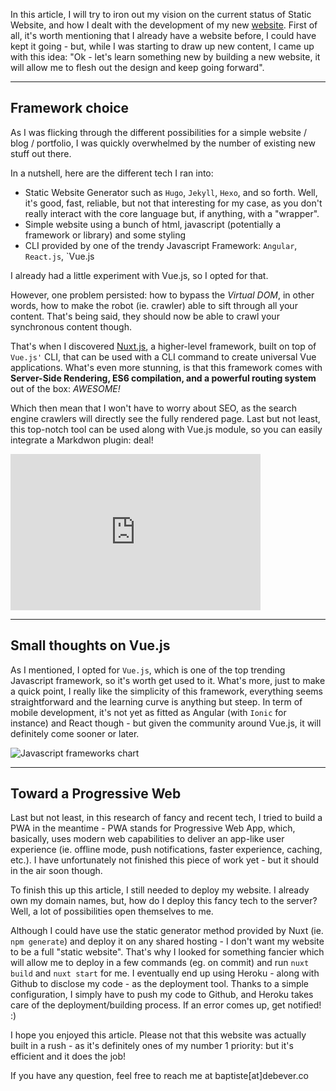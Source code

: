 In this article, I will try to iron out my vision on the current status of Static Website, and how I dealt with the development of my new <a href="https://baptiste.debever.co">website</a>.
First of all, it's worth mentioning that I already have a website before, I could have kept it going - but, while I was starting to draw up new content, I came up with this idea: "Ok - let's learn something new by building a new website, it will allow me to flesh out the design and keep going forward".

---

## Framework choice

As I was flicking through the different possibilities for a simple website / blog / portfolio, I was quickly overwhelmed by the number of existing new stuff out there.

In a nutshell, here are the different tech I ran into:
- Static Website Generator such as `Hugo`, `Jekyll`, `Hexo`, and so forth. Well, it's good, fast, reliable, but not that interesting for my case, as you don't really interact with the core language but, if anything, with a "wrapper".
- Simple website using a bunch of html, javascript (potentially a framework or library) and some styling
- CLI provided by one of the trendy Javascript Framework: `Angular`, `React.js`, `Vue.js

I already had a little experiment with Vue.js, so I opted for that.

However, one problem persisted: how to bypass the <i>Virtual DOM</i>, in other words, how to make the robot (ie. crawler) able to sift through all your content. That's being said, they should now be able to crawl your synchronous content though.

That's when I discovered <a href="https://nuxtjs.org" target="_blank">Nuxt.js</a>, a higher-level framework, built on top of `Vue.js'` CLI, that can be used with a CLI command to create universal Vue applications. 
What's even more stunning, is that this framework comes with <b>Server-Side Rendering, ES6 compilation, and a powerful routing system</b> out of the box: <i>AWESOME! </i>

Which then mean that I won't have to worry about SEO, as the search engine crawlers will directly see the fully rendered page.
Last but not least, this top-notch tool can be used along with Vue.js module, so you can easily integrate a Markdwon plugin: deal! 

<iframe src="https://nuxtjs.org" style="border:0px #ffffff none;" name="myiFrame" scrolling="no" frameborder="1" marginheight="0px" marginwidth="0px" height="250px" width="400px" allowfullscreen></iframe>

---

## Small thoughts on Vue.js

As I mentioned, I opted for `Vue.js`, which is one of the top trending Javascript framework, so it's worth get used to it. What's more, just to make a quick point, I really like the simplicity of this framework, everything seems straightforward and the learning curve is anything but steep.
In term of mobile development, it's not yet as fitted as Angular (with `Ionic` for instance) and React though - but given the community around Vue.js, it will definitely come sooner or later.

<img src="img/trend-javascript-framework.jpg" alt="Javascript frameworks chart" class="mb-2">

---

## Toward a Progressive Web

Last but not least, in this research of fancy and recent tech, I tried to build a PWA in the meantime - PWA stands for Progressive Web App, which, basically, uses modern web capabilities to deliver an app-like user experience (ie. offline mode, push notifications, faster experience, caching, etc.).
I have unfortunately not finished this piece of work yet - but it should in the air soon though.

To finish this up this article, I still needed to deploy my website.
I already own my domain names, but, how do I deploy this fancy tech to the server? Well, a lot of possibilities open themselves to me.

Although I could have use the static generator method provided by Nuxt (ie. `npm generate`) and deploy it on any shared hosting - I don't want my website to be a full "static website".
That's why I looked for something fancier which will allow me to deploy in a few commands (eg. on commit) and run `nuxt build` and `nuxt start` for me.
I eventually end up using Heroku - along with Github to disclose my code - as the deployment tool. Thanks to a simple configuration, I simply have to push my code to Github, and Heroku takes care of the deployment/building process. If an error comes up, get notified! :)

I hope you enjoyed this article. 
Please not that this website was actually built in a rush - as it's definitely ones of my number 1 priority: but it's efficient and it does the job!

If you have any question, feel free to reach me at baptiste[at]debever.co 